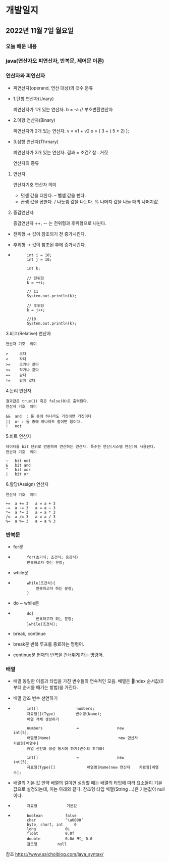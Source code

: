 # 개발일지
## 2022년 11월 7일 월요일
### 오늘 배운 내용
### java(연산자오 피연산자, 반복문, 제어문 이론)
    
    
### 연산자와 피연산자

- 피연산자(operand, 연산 대상)의 갯수 분류
- 1.단항 연산자(Unary)

  피연산자가 1개 있는 연산자.
  b = -a // 부호변환연산자
  
- 2.이항 연산자(Binary)

  피연산자가 2개 있는 연산자.
  v = v1 + v2
  x = ( 3 + ( 5 * 2) );
  
- 3.삼항 연산자(Thrnary)

  피연산자가 3개 있는 연산자.
  결과 = 조건? 참 : 거짓
  
  연산자의 종류

1. 연산자

	연산자기호	연산자	의미
	
	+	덧셈	값을 더한다.
	–	뺄셈	값을 뺀다.
	*	곱셈	값을 곱한다.
	/	나눗셈	값을 나눈다.
	%	나머지	값을 나눌 때의 나머지값.
	
2. 증감연산자

	증감연산자 ++, -- 는 전위형과 후위형으로 나뉜다.

-	전위형 → 값이 참조되기 전 증가시킨다.

-	후위형 → 값이 참조된 후에 증가시킨다.

-			int i = 10;
			int j = 10;

			int k;

			// 전위형
			k = ++i;

			// 11
			System.out.println(k);

			// 후위형
			k = j++;

			//10
			System.out.println(k);
	
3.비교(Relative) 연산자

	연산자 기호	의미
	
	>	  크다
	<	  작다
	>=	  크거나 같다
	<=	  작거나 같다
	==	  같다
	!=	  같지 않다
	
4.논리 연산자

	결과값은 true(1) 혹은 false(0)로 출력된다.
	연산자 기호	의미
	
	&&	and  : 둘 중에 하나라도 거짓이면 거짓이다
	||	or : 둘 중에 하나라도 참이면 참이다.
	!	not
	
5.비트 연산자

	데이터를 bit 단위로 변환하여 연산하는 연산자. 특수한 연산(시스템 연산)에 사용된다.
	연산자 기호	의미
	
	~	bit not
	&	bit and
	^	bit xor
	|	bit or
	
6.할당(Assign) 연산자

	연산자 기호	의미
	
	+=	a += 3   a = a + 3
	-=	a -= 3   a = a – 3
	*=	a *= 3   a = a * 3
	/=	a /= 3   a = a / 3
	%=	a %= 3   a = a % 3
	
### 반복문

- for문

-			for(초기식; 조건식; 증감식)
			반복하고자 하는 문장;

- while문

-			while(조건식){
        		반복하고자 하는 문장;
			}	
- do ~ while문

-			do{
        		반복하고자 하는 문장;
			}while(조건식);

- break, continue

- break문
  반복 루프를 종료하는 명령어.

- continue문
  현재의 반복을 건너뛰게 하는 명령어.

### 배열
- 배열
  동일한 이름과 타입을 가진 변수들의 연속적인 모음. 배열은 Index 순서값(0부터 순서를 매기는 방법)을 가진다.


- 배열 참조 변수 선언하기

-			int[]                 numbers;
			자료형[](Type)         변수명(Name);
			배열 객체 생성하기

 			numbers               =               	new                  int[5];
			배열명(Name)                              new 연산자              자료형[배열수]
			배열 선언과 생성 동시에 하기(변수의 초기화)

			int[]                 =                 new                       int[5];
			자료형(Type)[]              배열명(Name)new 연산자    자료형[배열수];

- 배열의 기본 값
만약 배열의 길이만 설정할 때는 배열의 타입에 따라 요소들이 기본값으로 설정되는데, 이는 아래와 같다.
참조형 타입 배열(String …)은 기본값이 null이다.

-			자료형 			기본값
-			
			boolean 	 	 false
			char		 	 ‘\u0000’
			byte, short, int 	 0
			long 			 0L
			float 			 0.0f
			double 			 0.0d 또는 0.0
			참조형			null


참조 https://www.saichoiblog.com/java_syntax/

